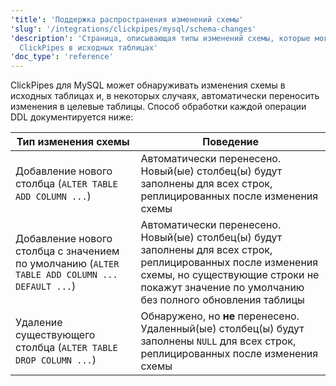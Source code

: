 ```yaml
---
'title': 'Поддержка распространения изменений схемы'
'slug': '/integrations/clickpipes/mysql/schema-changes'
'description': 'Страница, описывающая типы изменений схемы, которые могут быть обнаружены
  ClickPipes в исходных таблицах'
'doc_type': 'reference'
---
```


ClickPipes для MySQL может обнаруживать изменения схемы в исходных таблицах и, в некоторых случаях, автоматически переносить изменения в целевые таблицы. Способ обработки каждой операции DDL документируется ниже:

[//]: # "TODO Дополнить эту страницу поведением при переименовании, изменениях типа данных и усечении + рекомендации по обработке несовместимых изменений схемы."

| Тип изменения схемы                                                                  | Поведение                             |
| ----------------------------------------------------------------------------------- | ------------------------------------- |
| Добавление нового столбца (`ALTER TABLE ADD COLUMN ...`)                           | Автоматически перенесено. Новый(ые) столбец(ы) будут заполнены для всех строк, реплицированных после изменения схемы                                                                         |
| Добавление нового столбца с значением по умолчанию (`ALTER TABLE ADD COLUMN ... DEFAULT ...`) | Автоматически перенесено. Новый(ые) столбец(ы) будут заполнены для всех строк, реплицированных после изменения схемы, но существующие строки не покажут значение по умолчанию без полного обновления таблицы |
| Удаление существующего столбца (`ALTER TABLE DROP COLUMN ...`)                     | Обнаружено, но **не** перенесено. Удаленный(ые) столбец(ы) будут заполнены `NULL` для всех строк, реплицированных после изменения схемы                                                                |
